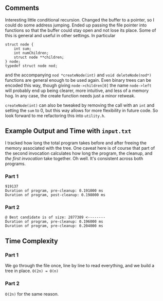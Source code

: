 ## Comments
Interesting little conditional recursion. Changed the buffer to a pointer, so I could do some address jumping. Ended up passing the file pointer into functions so that the buffer could stay open and not lose its place. Some of this is general and useful in other settings. In particular 
```
struct node {
    int sum;
    int numChildren;
    struct node **children;
} node;
typedef struct node nod;
```
and the accompanying `nod *createNode(int)` and `void deleteNode(nod*)` functions are general enough to be used again. Even binary trees can be encoded this way, though giving `node->children[0]` the name `node->left` will probably end up being clearer, more intuitive, and less of a memory hog. In any case, the create function needs just a minor retweak.

`createNode(int)` can also be tweaked by removing the call with an `int` and setting the `sum` to 0, but this way allows for more flexibility in future code. So look forward to me refactoring this into `utility.h`.

## Example Output and Time with `input.txt`
I tracked how long the total program takes before and after freeing the memory associated with the tree. One caveat here is of course that part of the second invocation calculates how long the program, the cleanup, and _the first invocation_ take together. Oh well. It's consistent across both programs.
### Part 1
```
919137
Duration of program, pre-cleanup: 0.191000 ms
Duration of program, post-cleanup: 0.198000 ms
```
### Part 2
```
@ Best candidate is of size: 2877389 <--------
Duration of program, pre-cleanup: 0.196000 ms
Duration of program, pre-cleanup: 0.204000 ms
```

## Time Complexity
### Part 1
We go through the file once, line by line to read everything, and we build a tree in place.
```O(2n) = O(n)```
### Part 2 
`O(2n)` for the same reason.
